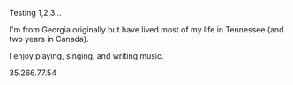 Testing 1,2,3...

I'm from Georgia originally but have lived most of my life in Tennessee (and two years in Canada).

I enjoy playing, singing, and writing music.

35.266.77.54
